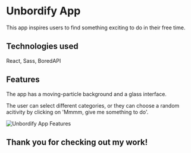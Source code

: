 # Unbordify App

This app inspires users to find something exciting to do in their free time.

## Technologies used

React, Sass, BoredAPI

## Features

The app has a moving-particle background and a glass interface. 

The user can select different categories, or they can choose a random acitivity by clicking on 'Mmmm, give me something to do'.

![Unbordify App Features](https://github.com/janoskocs/unbordify/blob/main/unbordify.gif?raw=true)

## Thank you for checking out my work!